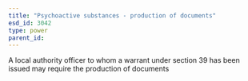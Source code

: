 ```yaml
---
title: "Psychoactive substances - production of documents"
esd_id: 3042
type: power
parent_id:  
---
```


A local authority officer to whom a warrant under section 39 has been issued may require the production of documents

